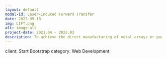 ```yaml
---
layout: default
modal-id: Laser-Induced Forward Transfer
date: 2022-05-16
img: LIFT.png
alt: image-alt
project-date: 2021.04 - 2022.03
description: To achieve the direct manufacturing of metal arrays or parts in micron-scale such as 3D THz metamaterials and micro helix, the laser-induced forward transfer (LIFT) technique was developed by our group with the cooperation of the laser manufacturing group in University of Twente. This is also the theme of my master's thesis. I have independently finished the device setup of LIFT, investigation of Au micro-droplet ejection and deposition, and software development for LIFT 3D printing highly compressible micro helix. The research paper of this research is under transfer to the Journal of Manufacturing Processes. 
---
```

client: Start Bootstrap
category: Web Development
